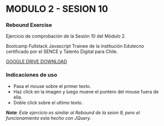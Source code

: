 # MODULO 2 - SESION 10
### Rebound Exercise

Ejercicio de comprobación de la Sesión 10 del Módulo 2.

Bootcamp Fullstack Javascript Trainee de la institución Edutecno certificado por el SENCE y Talento Digital para Chile.

[GOOGLE DRIVE DOWNLOAD](https://drive.google.com/file/d/1r8oQvGZLGutemJn-HVZu1vyjIdyq8DlA/view?usp=drive_link)

### Indicaciones de uso

- Pasa el mouse sobre el primer texto.
- Haz click en la imagen y luego mueve el puntero del mouse fuera de ella.
- Doble click sobre el ultimo texto.

_**Nota**: Este ejercicio es similar al Rebound de la seion 9, pero el funcionamiento esta hecho con JQuery._

